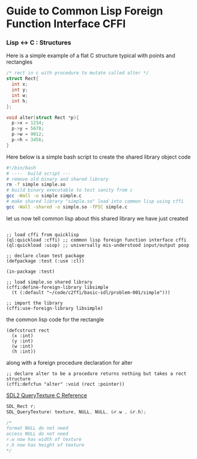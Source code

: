 
# Guide to Common Lisp Foreign Function Interface CFFI

### Lisp <-> C : Structures

Here is a simple example of a flat C structure typical with points and rectangles

```C 
/* rect in c with procedure to mutate called alter */
struct Rect{
  int x;
  int y;
  int w;
  int h;
};

void alter(struct Rect *p){
  p->x = 1234;
  p->y = 5678;
  p->w = 9012;
  p->h = 3456;
}
```

Here below is a simple bash script to create the shared library object code

```bash
#!/bin/bash
# ----  build script ---
# remove old binary and shared library
rm -f simple simple.so
# build binary executable to test sanity from c 
gcc -Wall -o simple simple.c
# make shared library "simple.so" load into common lisp using cffi
gcc -Wall -shared -o simple.so -fPIC simple.c
```
let us now tell common lisp about this shared library we have just created
```common-lisp

;; load cffi from quicklisp
(ql:quickload :cffi) ;; common lisp foreign function interface cffi
(ql:quickload :uiop) ;; universally mis-understood input/output poop 

;; declare clean test package
(defpackage :test (:use :cl))
 
(in-package :test)

;; load simple.so shared library 
(cffi:define-foreign-library libsimple
  (t (:default "~/code/c2ffi/basic-sdl/problem-001/simple")))
	
;; import the library
(cffi:use-foreign-library libsimple)
```

the common lisp code for the rectangle 

```common-lisp
(defcstruct rect
  (x :int)
  (y :int)
  (w :int)
  (h :int))
```

along with a foreign procedure declaration for alter
```common-lisp
;; declare alter to be a procedure returns nothing but takes a rect structure
(cffi:defcfun "alter" :void (rect :pointer))
```




[SDL2 QueryTexture C Reference](https://wiki.libsdl.org/SDL2/SDL_QueryTexture)

```C
SDL_Rect r;
SDL_QueryTexture( texture, NULL, NULL, &r.w , &r.h);

/* 
format NULL do not need
access NULL do not need
r.w now has width of texture
r.h now has height of texture
*/
```


